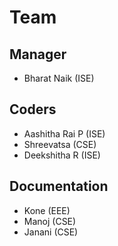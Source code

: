 # Team 

## Manager
- Bharat Naik (ISE)


## Coders
- Aashitha Rai P (ISE)
- Shreevatsa (CSE)
- Deekshitha R (ISE)


## Documentation
- Kone (EEE)
- Manoj (CSE)
- Janani (CSE)